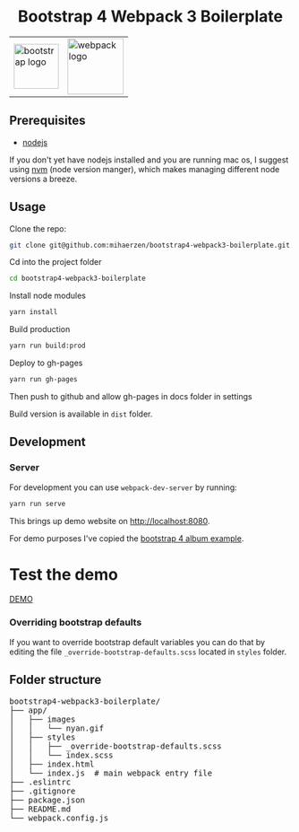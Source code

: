<div style="text-align:center">

<h1>Bootstrap 4 Webpack 3 Boilerplate</h1>

<table style="border: none;margin:0 auto;">
  <tr style="border: none;">
    <td style="border: none;">
      <img src="https://v4-alpha.getbootstrap.com/assets/brand/bootstrap-solid.svg" alt="bootstrap logo" width=80/>
    </td>
    <td style="border: none;">
      <img src="https://github.com/webpack/media/blob/master/logo/icon-square-big.png?raw=true" alt="webpack logo" width=100/>
    </td>
  </tr>
</table>

</div>

## Prerequisites
- [nodejs](https://nodejs.org/)

If you don't yet have nodejs installed and you are running mac os, I suggest using [nvm](https://github.com/creationix/nvm) (node version manger), which makes managing different node versions a breeze.

## Usage

Clone the repo:

```bash
git clone git@github.com:mihaerzen/bootstrap4-webpack3-boilerplate.git
```

Cd into the project folder

```bash
cd bootstrap4-webpack3-boilerplate
```

Install node modules

```bash
yarn install
```

Build production

```bash
yarn run build:prod
```

Deploy to gh-pages

```bash
yarn run gh-pages
```
Then push to github and allow gh-pages in docs folder in settings

Build version is available in `dist` folder.

## Development

### Server

For development you can use `webpack-dev-server` by running:

```bash
yarn run serve
```

This brings up demo website on [http://localhost:8080](http://localhost:8080).

For demo purposes I've copied the [bootstrap 4 album example](https://v4-alpha.getbootstrap.com/examples/album).

# Test the demo

[DEMO](https://riderx.github.io/bootstrap4-webpack3-gh-pages-boilerplate/)

### Overriding bootstrap defaults

If you want to override bootstrap default variables you can do that by editing the file `_override-bootstrap-defaults.scss` located in `styles` folder.

## Folder structure

<pre>
bootstrap4-webpack3-boilerplate/
├── app/
│   ├── images
│   │   └── nyan.gif
│   ├── styles
│   │   ├── _override-bootstrap-defaults.scss
│   │   └── index.scss
│   ├── index.html
│   └── index.js  # main webpack entry file
├── .eslintrc
├── .gitignore
├── package.json
├── README.md
└── webpack.config.js
</pre>